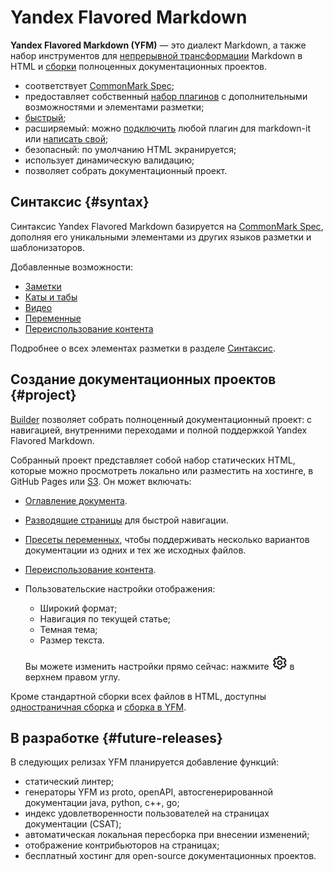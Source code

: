 # Yandex Flavored Markdown

**Yandex Flavored Markdown (YFM)** — это диалект Markdown, а также набор инструментов для [непрерывной трансформации](./tools/transform/index.md) Markdown в HTML и [сборки](./tools/docs/index.md) полноценных документационных проектов.

* соответствует [CommonMark Spec](https://spec.commonmark.org/);
* предоставляет собственный [набор плагинов](./plugins/index.md) с дополнительными возможностями и элементами разметки;
* [быстрый](https://www.npmjs.com/package/markdown-it#benchmark);
* расширяемый: можно [подключить](./plugins/import.md) любой плагин для markdown-it или [написать свой](https://github.com/markdown-it/markdown-it/tree/master/docs);
* безопасный: по умолчанию HTML экранируется;
* использует динамическую валидацию;
* позволяет собрать документационный проект.

## Синтаксис {#syntax}

Синтаксис Yandex Flavored Markdown базируется на [CommonMark Spec](https://spec.commonmark.org/), дополняя его уникальными элементами из других языков разметки и шаблонизаторов.

Добавленные возможности:

* [Заметки](./syntax/notes.md)
* [Каты и табы](./syntax/cuts-tabs.md)
* [Видео](./syntax/media.md#video)
* [Переменные](./syntax/vars.md)
* [Переиспользование контента](./project/includes.md)

Подробнее о всех элементах разметки в разделе [Синтаксис](./syntax/index.md).

## Создание документационных проектов {#project}

[Builder](./tools/docs/index.md) позволяет собрать полноценный документационный проект: с навигацией, внутренними переходами и полной поддержкой Yandex Flavored Markdown. 

Собранный проект представляет собой набор статических HTML, которые можно просмотреть локально или разместить на хостинге, в GitHub Pages или [S3](./tools/docs/publish-s3.md). Он может включать:

* [Оглавление документа](./project/toc.md).
* [Разводящие страницы](./project/leading-page.md) для быстрой навигации.
* [Пресеты переменных](./project/presets.md), чтобы поддерживать несколько вариантов документации из одних и тех же исходных файлов.
* [Переиспользование контента](./project/includes.md).
* Пользовательские настройки отображения:
    * Широкий формат;
    * Навигация по текущей статье;
    * Темная тема;
    * Размер текста.
  
  Вы можете изменить настройки прямо сейчас: нажмите ![settings-icon](./_images/user-settings.png) в верхнем правом углу.
  
Кроме стандартной сборки всех файлов в HTML, доступны [одностраничная сборка](./tools/docs/singlepage.md) и [сборка в YFM](./tools/docs/md2md.md).

## В разработке {#future-releases}

В следующих релизах YFM планируется добавление функций:

* cтатический линтер;
* генераторы YFM из proto, openAPI, автосгенерированной документации java, python, c++, go;
* индекс удовлетворенности пользователей на страницах документации (CSAT);
* автоматическая локальная пересборка при внесении изменений;
* отображение контрибьюторов на страницах;
* бесплатный хостинг для open-source документационных проектов.
